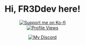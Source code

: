 <h1 align="center">Hi, FR3Ddev here!</h1>

<div align="center">
       <a href="ko-fi.com/fr3d__"> <img src="https://ko-fi.com/img/githubbutton_sm.svg" alt="Support me on Ko-fi"/> </a>
</div>

<div align="center">
    <a href="https://github.com/FR3Ddev"> <img src="https://komarev.com/ghpvc/?username=FR3Ddev&style=flat" alt="Profile Views"/> </a>

[![My Discord](https://badge.ducko.dev/api/?id=539873160183414785)](https://discord.com/users/539873160183414785)
</div>
